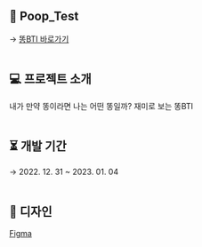 ## 💩 Poop_Test
 $\rightarrow$ [똥BTI 바로가기](https://pooptest.netlify.app)
<br/>
<br/>
## 💻 프로젝트 소개
내가 만약 똥이라면 나는 어떤 똥일까? 재미로 보는 똥BTI
<br/>
<br/>
## ⏳ 개발 기간
$\rightarrow$ 2022. 12. 31 ~ 2023. 01. 04
<br/>
<br/>
## 🎨 디자인
[Figma](https://www.figma.com/file/5q4LqRNiGQ36AcJqIjG7pZ/%EB%98%A5BTI?node-id=0%3A1&t=rev42WdadDAmaac1-1)
